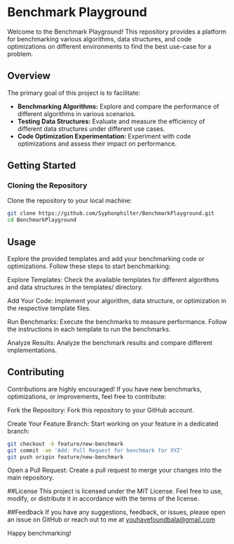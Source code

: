 # Benchmark Playground

Welcome to the Benchmark Playground! This repository provides a platform for benchmarking various algorithms, data structures, and code optimizations on different environments to find the best use-case for a problem.

## Overview

The primary goal of this project is to facilitate:

- **Benchmarking Algorithms:** Explore and compare the performance of different algorithms in various scenarios.
- **Testing Data Structures:** Evaluate and measure the efficiency of different data structures under different use cases.
- **Code Optimization Experimentation:** Experiment with code optimizations and assess their impact on performance.

## Getting Started

### Cloning the Repository

Clone the repository to your local machine:

```bash
git clone https://github.com/Syphonphilter/BenchmarkPlayground.git
cd BenchmarkPlayground
```
## Usage
Explore the provided templates and add your benchmarking code or optimizations. Follow these steps to start benchmarking:

Explore Templates: Check the available templates for different algorithms and data structures in the templates/ directory.

Add Your Code: Implement your algorithm, data structure, or optimization in the respective template files.

Run Benchmarks: Execute the benchmarks to measure performance. Follow the instructions in each template to run the benchmarks.

Analyze Results: Analyze the benchmark results and compare different implementations.

## Contributing
Contributions are highly encouraged! If you have new benchmarks, optimizations, or improvements, feel free to contribute:

Fork the Repository: Fork this repository to your GitHub account.

Create Your Feature Branch: Start working on your feature in a dedicated branch:
```bash
git checkout -b feature/new-benchmark
git commit -am 'Add: Pull Request for benchmark for XYZ'
git push origin feature/new-benchmark
```
Open a Pull Request: Create a pull request to merge your changes into the main repository.

##License
This project is licensed under the MIT License. Feel free to use, modify, or distribute it in accordance with the terms of the license.

##Feedback
If you have any suggestions, feedback, or issues, please open an issue on GitHub or reach out to me at youhavefoundbala@gmail.com

Happy benchmarking!

